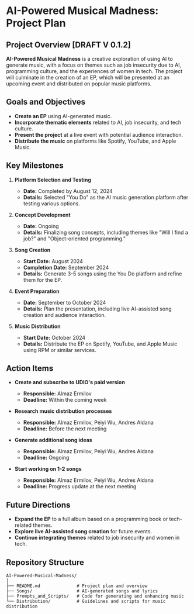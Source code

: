 # AI-Powered Musical Madness: Project Plan

## Project Overview [DRAFT V 0.1.2]

**AI-Powered Musical Madness** is a creative exploration of using AI to generate music, with a focus on themes such as job insecurity due to AI, programming culture, and the experiences of women in tech. The project will culminate in the creation of an EP, which will be presented at an upcoming event and distributed on popular music platforms.

## Goals and Objectives

- **Create an EP** using AI-generated music.
- **Incorporate thematic elements** related to AI, job insecurity, and tech culture.
- **Present the project** at a live event with potential audience interaction.
- **Distribute the music** on platforms like Spotify, YouTube, and Apple Music.

## Key Milestones

1. **Platform Selection and Testing**
   - **Date:** Completed by August 12, 2024
   - **Details:** Selected "You Do" as the AI music generation platform after testing various options.

2. **Concept Development**
   - **Date:** Ongoing
   - **Details:** Finalizing song concepts, including themes like "Will I find a job?" and "Object-oriented programming."

3. **Song Creation**
   - **Start Date:** August 2024
   - **Completion Date:** September 2024
   - **Details:** Generate 3-5 songs using the You Do platform and refine them for the EP.

4. **Event Preparation**
   - **Date:** September to October 2024
   - **Details:** Plan the presentation, including live AI-assisted song creation and audience interaction.

5. **Music Distribution**
   - **Start Date:** October 2024
   - **Details:** Distribute the EP on Spotify, YouTube, and Apple Music using RPM or similar services.

## Action Items

- **Create and subscribe to UDIO's paid version**
  - **Responsible:** Almaz Ermilov
  - **Deadline:** Within the coming week

- **Research music distribution processes**
  - **Responsible:** Almaz Ermilov, Peiyi Wu, Andres Aldana
  - **Deadline:** Before the next meeting

- **Generate additional song ideas**
  - **Responsible:** Almaz Ermilov, Peiyi Wu, Andres Aldana
  - **Deadline:** Ongoing

- **Start working on 1-2 songs**
  - **Responsible:** Almaz Ermilov, Peiyi Wu, Andres Aldana
  - **Deadline:** Progress update at the next meeting

## Future Directions

- **Expand the EP** to a full album based on a programming book or tech-related themes.
- **Explore live AI-assisted song creation** for future events.
- **Continue integrating themes** related to job insecurity and women in tech.

## Repository Structure

```plaintext
AI-Powered-Musical-Madness/
│
├── README.md              # Project plan and overview
├── Songs/                 # AI-generated songs and lyrics
├── Prompts_and_Scripts/   # Code for generating and enhancing music
└── Distribution/          # Guidelines and scripts for music distribution
